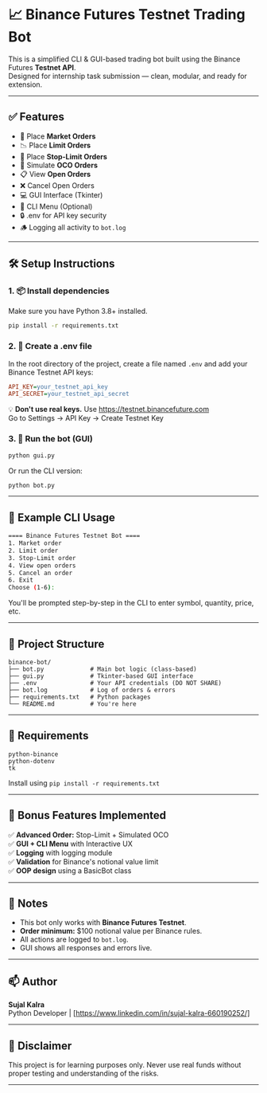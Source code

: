 # 📈 Binance Futures Testnet Trading Bot

This is a simplified CLI & GUI-based trading bot built using the Binance Futures **Testnet API**.  
Designed for internship task submission — clean, modular, and ready for extension.

---

## ✅ Features

- 🛒 Place **Market Orders**
- 📉 Place **Limit Orders**
- 🛑 Place **Stop-Limit Orders**
- 🧮 Simulate **OCO Orders**
- 📋 View **Open Orders**
- ❌ Cancel Open Orders
- 💻 GUI Interface (Tkinter)
- 🔁 CLI Menu (Optional)
- 🔒 .env for API key security
- 🪵 Logging all activity to `bot.log`

---

## 🛠️ Setup Instructions

### 1. 📦 Install dependencies

Make sure you have Python 3.8+ installed.

```bash
pip install -r requirements.txt
```

### 2. 🔐 Create a .env file

In the root directory of the project, create a file named `.env` and add your Binance Testnet API keys:

```ini
API_KEY=your_testnet_api_key
API_SECRET=your_testnet_api_secret
```

💡 **Don't use real keys.** Use https://testnet.binancefuture.com  
Go to Settings → API Key → Create Testnet Key

### 3. 🚀 Run the bot (GUI)

```bash
python gui.py
```

Or run the CLI version:
```bash
python bot.py
```

---

## 🧪 Example CLI Usage

```bash
==== Binance Futures Testnet Bot ====
1. Market order
2. Limit order
3. Stop-Limit order
4. View open orders
5. Cancel an order
6. Exit
Choose (1-6):
```

You'll be prompted step-by-step in the CLI to enter symbol, quantity, price, etc.

---

## 📁 Project Structure

```
binance-bot/
├── bot.py             # Main bot logic (class-based)
├── gui.py             # Tkinter-based GUI interface
├── .env               # Your API credentials (DO NOT SHARE)
├── bot.log            # Log of orders & errors
├── requirements.txt   # Python packages
└── README.md          # You're here
```

---

## 📘 Requirements

```text
python-binance
python-dotenv
tk
```

Install using `pip install -r requirements.txt`

---

## 🎁 Bonus Features Implemented

✅ **Advanced Order:** Stop-Limit + Simulated OCO  
✅ **GUI + CLI Menu** with Interactive UX  
✅ **Logging** with logging module  
✅ **Validation** for Binance's notional value limit  
✅ **OOP design** using a BasicBot class

---

## 📌 Notes

- This bot only works with **Binance Futures Testnet**.
- **Order minimum:** $100 notional value per Binance rules.
- All actions are logged to `bot.log`.
- GUI shows all responses and errors live.

---

## 📫 Author

**Sujal Kalra**  
Python Developer | [https://www.linkedin.com/in/sujal-kalra-660190252/]

---

## 🔐 Disclaimer

This project is for learning purposes only. Never use real funds without proper testing and understanding of the risks.

---
